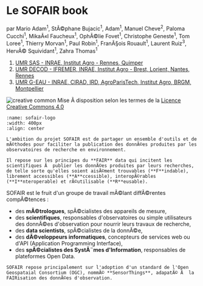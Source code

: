 Le SOFAIR book
==============

par Mario Adam<sup>1</sup>, StÃ©phane Bujacic<sup>1</sup>, Adam<sup>1</sup>, Manuel Cheve<sup>2</sup>, Paloma Cucchi<sup>1</sup>, MikaÃ«l Faucheux<sup>1</sup>, OphÃ©lie Fovet<sup>1</sup>, Christophe Geneste<sup>1</sup>, Tom Loree<sup>1</sup>, Thierry Morvan<sup>1</sup>, Paul Robin<sup>1</sup>, FranÃ§ois Rouault<sup>1</sup>, Laurent Ruiz<sup>3</sup>, HervÃ© Squividant<sup>1</sup>, Zahra Thomas<sup>1</sup>
1. [UMR SAS - INRAE, Institut Agro - Rennes, Quimper](https://umrsas.rennes.hub.inrae.fr/)
2. [UMR DECOD - IFREMER, INRAE, Institut Agro - Brest, Lorient, Nantes, Rennes](https://www.umr-decod.fr/)
3. [UMR G-EAU - INRAE, CIRAD, IRD, AgroParisTech, Institut Agro, BRGM, Montpellier](https://www.g-eau.fr/)

![creative common](img/cc-by-sa.png) Mise Ã  disposition selon les termes de la [Licence Creative Commons 4.0](https://creativecommons.org/licenses/by-sa/4.0/deed.frr)

```{figure} img/sofair-logo.png
:name: sofair-logo
:width: 400px
:align: center
```
```{admonition} Objectif
L'ambition du projet SOFAIR est de partager un ensemble d'outils et de mÃ©thodes pour faciliter la publication des donnÃ©es produites par les observatoires de recherche en environnement.

Il repose sur les principes du **FAIR** data qui incitent les scientifiques Ã  publier les donnÃ©es produites par leurs recherches, de telle sorte qu'elles soient aisÃ©ment trouvables (**F**indable), librement accessibles (**A**ccessible), interopÃ©rables (**I**nteroperable) et rÃ©utilisable (**R**eusable). 
```

SOFAIR est le fruit d'un groupe de travail mÃ©lant diffÃ©rentes compÃ©tences :
- des **mÃ©trologues**, spÃ©cialistes des appareils de mesure,
- des **scientifiques**, responsables d'observatoires ou simple utilisateurs des donnÃ©es d'observation pour nourrir leurs travaux de recherche,
- des **data scientists**, spÃ©cialistes de la donnÃ©e,
- des **dÃ©veloppeurs informatiques**, concepteurs de services web ou d'API (Application Programming Interface),
- des **spÃ©cialistes des SystÃ¨mes d'Information**, responsables de plateformes Open Data.

```{important}
SOFAIR repose principalement sur l'adoption d'un standard de l'Open Geospataial Consortium (OGC), nommÃ© **SensorThings**, adapatÃ© Ã  la FAIRisation des donnÃ©es d'observation.
```

